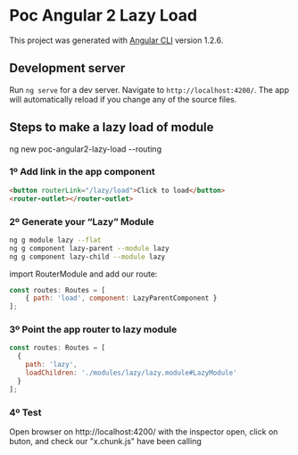 # Poc Angular 2 Lazy Load

This project was generated with [Angular CLI](https://github.com/angular/angular-cli) version 1.2.6.

## Development server

Run `ng serve` for a dev server. Navigate to `http://localhost:4200/`. The app will automatically reload if you change any of the source files.


## Steps to make a lazy load of module

ng new poc-angular2-lazy-load --routing

### 1º Add link in the app component

```html
<button routerLink="/lazy/load">Click to load</button>
<router-outlet></router-outlet>
```
### 2º Generate your “Lazy” Module

```bash
ng g module lazy --flat
ng g component lazy-parent --module lazy
ng g component lazy-child --module lazy
```

import RouterModule and add our route:

```javascript
const routes: Routes = [
    { path: 'load', component: LazyParentComponent }
];
```

### 3º Point the app router to lazy module

```javascript
const routes: Routes = [
  { 
    path: 'lazy', 
    loadChildren: './modules/lazy/lazy.module#LazyModule'
  }
];
```

### 4º Test

Open browser on http://localhost:4200/ 
with the inspector open, click on buton, and check our "x.chunk.js" have been calling
